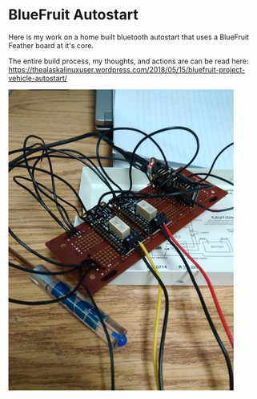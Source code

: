 # BlueFruit Autostart

Here is my work on a home built bluetooth autostart that uses a BlueFruit Feather board at it's core.

The entire build process, my thoughts, and actions are can be read here:
https://thealaskalinuxuser.wordpress.com/2018/05/15/bluefruit-project-vehicle-autostart/

![ScreenShot](https://github.com/alaskalinuxuser/BlueFruit_Autostart/blob/master/pictures/img_20180424_122308.jpg)
